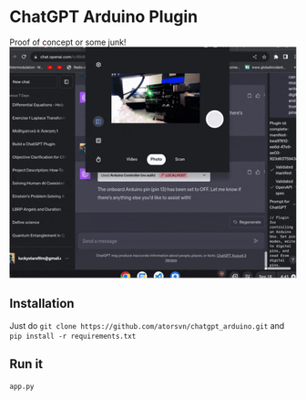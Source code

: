 # ChatGPT Arduino Plugin
Proof of concept or some junk!
![Arduino Image](https://raw.githubusercontent.com/atorsvn/chatgpt_arduino/main/ezgif.com-optimize%20(1).gif)


## Installation
Just do
```git clone https://github.com/atorsvn/chatgpt_arduino.git```
and
```pip install -r requirements.txt```

## Run it
```app.py```
